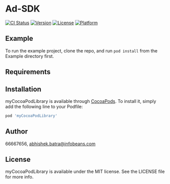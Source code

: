 # Ad-SDK

[![CI Status](https://img.shields.io/travis/66667656/myCocoaPodLibrary.svg?style=flat)](https://travis-ci.org/66667656/myCocoaPodLibrary)
[![Version](https://img.shields.io/cocoapods/v/myCocoaPodLibrary.svg?style=flat)](https://cocoapods.org/pods/myCocoaPodLibrary)
[![License](https://img.shields.io/cocoapods/l/myCocoaPodLibrary.svg?style=flat)](https://cocoapods.org/pods/myCocoaPodLibrary)
[![Platform](https://img.shields.io/cocoapods/p/myCocoaPodLibrary.svg?style=flat)](https://cocoapods.org/pods/myCocoaPodLibrary)

## Example

To run the example project, clone the repo, and run `pod install` from the Example directory first.

## Requirements

## Installation

myCocoaPodLibrary is available through [CocoaPods](https://cocoapods.org). To install
it, simply add the following line to your Podfile:

```ruby
pod 'myCocoaPodLibrary'
```

## Author

66667656, abhishek.batra@infobeans.com

## License

myCocoaPodLibrary is available under the MIT license. See the LICENSE file for more info.
